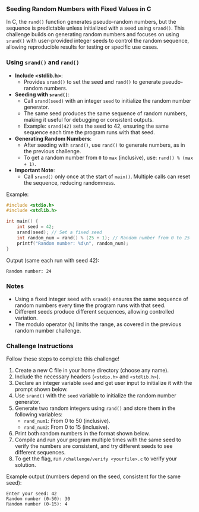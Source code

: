 ### Seeding Random Numbers with Fixed Values in C

In C, the `rand()` function generates pseudo-random numbers, but the sequence is predictable unless initialized with a seed using `srand()`. This challenge builds on generating random numbers and focuses on using `srand()` with user-provided integer seeds to control the random sequence, allowing reproducible results for testing or specific use cases.


### Using `srand()` and `rand()`
- **Include <stdlib.h>**:
    - Provides `srand()` to set the seed and `rand()` to generate pseudo-random numbers.
- **Seeding with `srand()`**:
    - Call `srand(seed)` with an integer `seed` to initialize the random number generator.
    - The same seed produces the same sequence of random numbers, making it useful for debugging or consistent outputs.
    - Example: `srand(42)` sets the seed to 42, ensuring the same sequence each time the program runs with that seed.
- **Generating Random Numbers**:
    - After seeding with `srand()`, use `rand()` to generate numbers, as in the previous challenge.
    - To get a random number from `0` to `max` (inclusive), use: `rand() % (max + 1)`.
- **Important Note**:
    - Call `srand()` only once at the start of `main()`. Multiple calls can reset the sequence, reducing randomness.

Example:
```C
#include <stdio.h>
#include <stdlib.h>

int main() {
    int seed = 42;
    srand(seed); // Set a fixed seed
    int random_num = rand() % (25 + 1); // Random number from 0 to 25
    printf("Random number: %d\n", random_num);
}
```

Output (same each run with seed 42):
```commandline
Random number: 24
```

### Notes
- Using a fixed integer seed with `srand()` ensures the same sequence of random numbers every time the program runs with that seed.
- Different seeds produce different sequences, allowing controlled variation.
- The modulo operator (`%`) limits the range, as covered in the previous random number challenge.

### Challenge Instructions
Follow these steps to complete this challenge!
1. Create a new C file in your home directory (choose any name).
2. Include the necessary headers (`<stdio.h>` and `<stdlib.h>`).
3. Declare an integer variable `seed` and get user input to initialize it with the prompt shown below.
4. Use `srand()` with the `seed` variable to initialize the random number generator.
5. Generate two random integers using `rand()` and store them in the following variables:
    - `rand_num1`: From 0 to 50 (inclusive).
    - `rand_num2`: From 0 to 15 (inclusive).
6. Print both random numbers in the format shown below.
7. Compile and run your program multiple times with the same seed to verify the numbers are consistent, and try different seeds to see different sequences.
8. To get the flag, run `/challenge/verify <yourfile>.c` to verify your solution.

Example output (numbers depend on the seed, consistent for the same seed):
```commandline
Enter your seed: 42
Random number (0-50): 30
Random number (0-15): 4
```